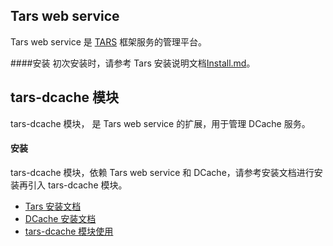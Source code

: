 
## Tars web service
 
 Tars web service 是 [TARS](https://github.com/TarsCloud/Tars) 框架服务的管理平台。
 
 ####安装
初次安装时，请参考 Tars 安装说明文档[Install.md](https://github.com/TarsCloud/Tars/blob/master/Install.zh.md#chapter-4)。

## tars-dcache 模块
tars-dcache 模块， 是 Tars web service 的扩展，用于管理 DCache 服务。

#### 安装
tars-dcache 模块，依赖 Tars web service 和 DCache，请参考安装文档进行安装再引入 tars-dcache 模块。
* [Tars 安装文档](https://github.com/TarsCloud/Tars/blob/master/Install.zh.md#chapter-4)
* [DCache 安装文档](https://github.com/Tencent/DCache/blob/master/docs/install.md)
* [tars-dcache 模块使用](https://www.npmjs.com/package/tars-dcache)
